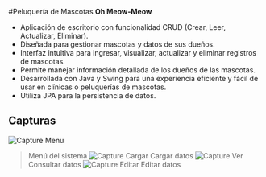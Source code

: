 #Peluquería de Mascotas **Oh Meow-Meow**

- Aplicación de escritorio con funcionalidad CRUD (Crear, Leer, Actualizar, Eliminar).
- Diseñada para gestionar mascotas y datos de sus dueños.
- Interfaz intuitiva para ingresar, visualizar, actualizar y eliminar registros de mascotas.
- Permite manejar información detallada de los dueños de las mascotas.
- Desarrollada con Java y Swing para una experiencia eficiente y fácil de usar en clínicas o peluquerías de mascotas.
- Utiliza JPA para la persistencia de datos.

## Capturas
![Capture Menu](src/main/resources/cap1.png)
> Menú del sistema
![Capture Cargar](src/main/resources/cap2.png)
> Cargar datos
![Capture Ver](src/main/resources/cap3.png)
> Consultar datos
![Capture Editar](/src/main/resources/cap4.png)
> Editar datos
